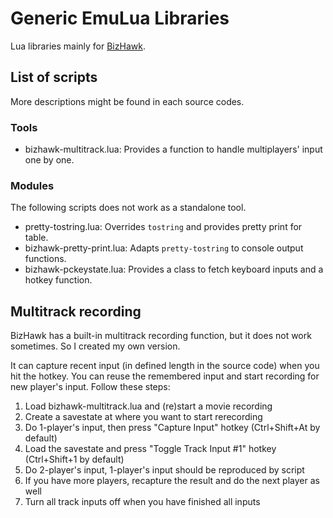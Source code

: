 Generic EmuLua Libraries
========================

Lua libraries mainly for [BizHawk](https://code.google.com/p/bizhawk/).

List of scripts
---------------

More descriptions might be found in each source codes.

### Tools

- bizhawk-multitrack.lua: Provides a function to handle multiplayers' input one by one.

### Modules

The following scripts does not work as a standalone tool.

- pretty-tostring.lua: Overrides `tostring` and provides pretty print for table.
- bizhawk-pretty-print.lua: Adapts `pretty-tostring` to console output functions.
- bizhawk-pckeystate.lua: Provides a class to fetch keyboard inputs and a hotkey function.

Multitrack recording
--------------------

BizHawk has a built-in multitrack recording function, but it does not work sometimes. So I created my own version.

It can capture recent input (in defined length in the source code) when you hit the hotkey. You can reuse the remembered input and start recording for new player's input. Follow these steps:

1. Load bizhawk-multitrack.lua and (re)start a movie recording
2. Create a savestate at where you want to start rerecording
3. Do 1-player's input, then press "Capture Input" hotkey (Ctrl+Shift+At by default)
4. Load the savestate and press "Toggle Track Input #1" hotkey (Ctrl+Shift+1 by default)
5. Do 2-player's input, 1-player's input should be reproduced by script
6. If you have more players, recapture the result and do the next player as well
7. Turn all track inputs off when you have finished all inputs
